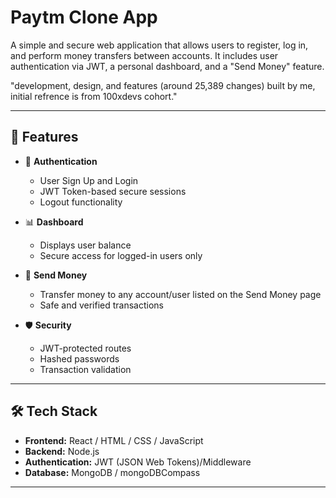 # Paytm Clone App

A simple and secure web application that allows users to register, log in, and perform money transfers between accounts. It includes user authentication via JWT, a personal dashboard, and a "Send Money" feature.

"development, design, and features (around 25,389 changes) built by me, initial refrence is from 100xdevs cohort."

---

## 🔧 Features

- 🔐 **Authentication**
  - User Sign Up and Login
  - JWT Token-based secure sessions
  - Logout functionality

- 📊 **Dashboard**
  - Displays user balance
  - Secure access for logged-in users only

- 💸 **Send Money**
  - Transfer money to any account/user listed on the Send Money page
  - Safe and verified transactions

- 🛡️ **Security**
  - JWT-protected routes
  - Hashed passwords
  - Transaction validation

---

## 🛠️ Tech Stack

- **Frontend:** React / HTML / CSS / JavaScript
- **Backend:** Node.js
- **Authentication:** JWT (JSON Web Tokens)/Middleware 
- **Database:** MongoDB / mongoDBCompass

---
